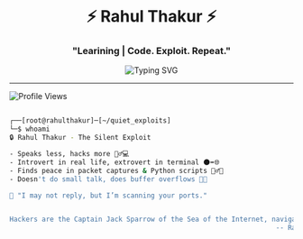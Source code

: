 <h1 align="center">⚡ Rahul Thakur ⚡</h1>
<h3 align="center">"Learining | Code. Exploit. Repeat."</h3>

<div align="center">
  <img src="https://readme-typing-svg.demolab.com?font=Hack&size=22&duration=3000&pause=1000&color=00FF00&center=true&vCenter=true&width=60?0&lines=👾+Cybersecurity+Analyst+%7C+Red+Teamer;🔍+Pentester+%7C+Bug+Bounty+Hunter;🛡️+CTF+Player+%7C+Exploit+Dev;👨‍💻+Living+Off+the+Land+%7C+Breaking+Rules+to+Protect+Them" alt="Typing SVG" />
</div>

---
![Profile Views](https://komarev.com/ghpvc/?username=rahulthakur&label=Profile%20views&color=0e75b6&style=flat)


```bash

┌──[root@rahulthakur]─[~/quiet_exploits]
└─$ whoami
🔒 Rahul Thakur - The Silent Exploit

- Speaks less, hacks more 🧘‍♂️💻
- Introvert in real life, extrovert in terminal 🌑➡️🌐
- Finds peace in packet captures & Python scripts 🧘‍♂️🐍
- Doesn't do small talk, does buffer overflows 🧠💥

📡 "I may not reply, but I’m scanning your ports."


Hackers are the Captain Jack Sparrow of the Sea of the Internet, navigating through the waves in search of treasure... and that treasure is data.
                                                                  -- Rahul Thakur
